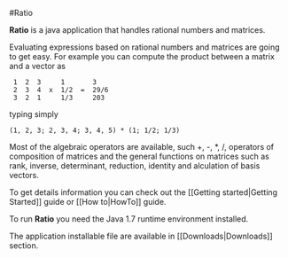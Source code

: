 #Ratio

**Ratio** is a java application that handles rational numbers and matrices.

Evaluating expressions based on rational numbers and matrices are going to get easy.
For example you can compute the product between a matrix and a vector as

     1  2  3     1       3
     2  3  4  x  1/2  =  29/6
     3  2  1     1/3     203

typing simply

    (1, 2, 3; 2, 3, 4; 3, 4, 5) * (1; 1/2; 1/3)

Most of the algebraic operators are available, such +, -, *, /, operators of composition of matrices and the general functions on matrices such as rank, inverse, determinant, reduction, identity and alculation of basis vectors.

To get details information you can check out the [[Getting started|Getting Started]] guide or [[How to|HowTo]] guide.

To run **Ratio** you need the Java 1.7 runtime environment installed.

The application installable file are available in [[Downloads|Downloads]] section.
